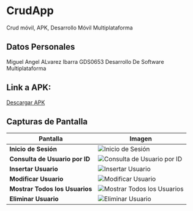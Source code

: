 # CrudApp
Crud móvil, APK, Desarrollo Móvil Multiplataforma

## Datos Personales
Miguel Angel ALvarez Ibarra
GDS0653
Desarrollo De Software Multiplataforma

## Link a APK:
[Descargar APK](https://drive.google.com/drive/folders/1n3PiVwE9CIV8tU_6AcyjoQ1NTBTdAD4D?usp=sharing)

## Capturas de Pantalla

| Pantalla | Imagen |
|----------|--------|
| **Inicio de Sesión** | ![Inicio de Sesión](https://github.com/user-attachments/assets/ce3337ee-c74b-4b38-87ff-0e722d913577) |
| **Consulta de Usuario por ID** | ![Consulta de Usuario por ID](https://github.com/user-attachments/assets/c2ad38d3-7a46-41b0-851b-e9009263d3df) |
| **Insertar Usuario** | ![Insertar Usuario](https://github.com/user-attachments/assets/02c6cc70-8573-4ede-8911-d3b81bd1f854) |
| **Modificar Usuario** | ![Modificar Usuario](https://github.com/user-attachments/assets/3817fa27-4481-436a-8305-bd01bcad1a68) |
| **Mostrar Todos los Usuarios** | ![Mostrar Todos los Usuarios](https://github.com/user-attachments/assets/8da9e5c2-eca1-482c-993d-8bf5e45da10f) |
| **Eliminar Usuario** | ![Eliminar Usuario](https://github.com/user-attachments/assets/36648d2f-30e1-416d-b7c3-0ac804d26a41) |
